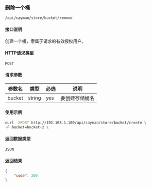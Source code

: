 ### 删除一个桶
`/api/cayman/store/bucket/remove`

#### 接口说明
创建一个桶，隶属于请求的有效授权用户。

#### HTTP请求类型
`POST`

#### 请求参数
|参数名|类型|必选|说明|
|--|--|--|--|
|bucket|string|yes|要创建存储桶名|

#### 使用示例
```sh
curl -XPOST http://192.168.1.100/api/cayman/store/bucket/create \
-F bucket=bucket-z \
```

#### 返回数据类型
`JSON`

#### 返回结果
```json
{
	"code":	200
}
```

